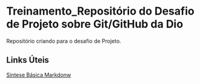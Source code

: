 # Treinamento_Repositório do Desafio de Projeto sobre Git/GitHub da Dio
Repositório criando para o desafio de Projeto.

## Links Úteis
[Sintese Básica Markdonw](https://www.markdownguide.org/basic-syntax)
